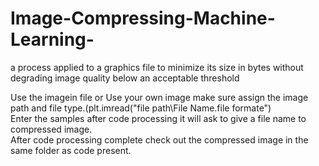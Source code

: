 # Image-Compressing-Machine-Learning-
a process applied to a graphics file to minimize its size in bytes without degrading image quality below an acceptable threshold

Use the imagein file or Use your own image make sure assign the image path and file type.(plt.imread("file path\File Name.file formate")<br>
Enter the samples after code processing it will ask to give a file name to compressed image.<br>
After code processing complete check out the compressed image in the same folder as code present.
